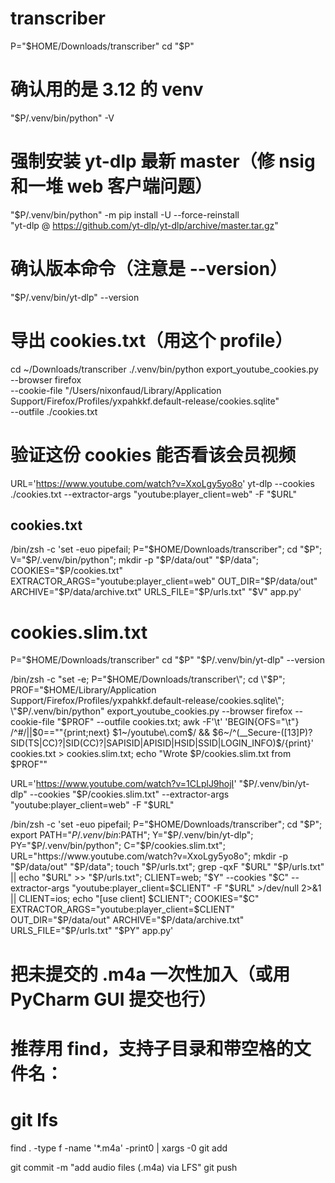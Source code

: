 # transcriber
P="$HOME/Downloads/transcriber"
cd "$P"

# 确认用的是 3.12 的 venv
"$P/.venv/bin/python" -V

# 强制安装 yt-dlp 最新 master（修 nsig 和一堆 web 客户端问题）
"$P/.venv/bin/python" -m pip install -U --force-reinstall \
  "yt-dlp @ https://github.com/yt-dlp/yt-dlp/archive/master.tar.gz"

# 确认版本命令（注意是 --version）
"$P/.venv/bin/yt-dlp" --version

# 导出 cookies.txt（用这个 profile）
cd ~/Downloads/transcriber
./.venv/bin/python export_youtube_cookies.py \
  --browser firefox \
  --cookie-file "/Users/nixonfaud/Library/Application Support/Firefox/Profiles/yxpahkkf.default-release/cookies.sqlite" \
  --outfile ./cookies.txt

# 验证这份 cookies 能否看该会员视频
URL='https://www.youtube.com/watch?v=XxoLgy5yo8o'
yt-dlp --cookies ./cookies.txt --extractor-args "youtube:player_client=web" -F "$URL"


## cookies.txt
/bin/zsh -c 'set -euo pipefail; P="$HOME/Downloads/transcriber"; cd "$P"; V="$P/.venv/bin/python"; mkdir -p "$P/data/out" "$P/data"; COOKIES="$P/cookies.txt" EXTRACTOR_ARGS="youtube:player_client=web" OUT_DIR="$P/data/out" ARCHIVE="$P/data/archive.txt" URLS_FILE="$P/urls.txt" "$V" app.py'

# cookies.slim.txt
P="$HOME/Downloads/transcriber"
cd "$P"
"$P/.venv/bin/yt-dlp" --version

/bin/zsh -c "set -e; P=\"$HOME/Downloads/transcriber\"; cd \"$P\"; PROF=\"$HOME/Library/Application Support/Firefox/Profiles/yxpahkkf.default-release/cookies.sqlite\"; \"$P/.venv/bin/python\" export_youtube_cookies.py --browser firefox --cookie-file \"$PROF\" --outfile cookies.txt; awk -F'\t' 'BEGIN{OFS=\"\t\"} /^#/||\$0==\"\"{print;next} \$1~/youtube\\.com\$/ && \$6~/^(__Secure-([13]P)?SID(TS|CC)?|SID(CC)?|SAPISID|APISID|HSID|SSID|LOGIN_INFO)\$/{print}' cookies.txt > cookies.slim.txt; echo \"Wrote \$P/cookies.slim.txt from \$PROF\""

URL='https://www.youtube.com/watch?v=1CLplJ9hojI'
"$P/.venv/bin/yt-dlp" --cookies "$P/cookies.slim.txt" --extractor-args "youtube:player_client=web" -F "$URL"

/bin/zsh -c 'set -euo pipefail; P="$HOME/Downloads/transcriber"; cd "$P"; export PATH="$P/.venv/bin:$PATH"; Y="$P/.venv/bin/yt-dlp"; PY="$P/.venv/bin/python"; C="$P/cookies.slim.txt"; URL="https://www.youtube.com/watch?v=XxoLgy5yo8o"; mkdir -p "$P/data/out" "$P/data"; touch "$P/urls.txt"; grep -qxF "$URL" "$P/urls.txt" || echo "$URL" >> "$P/urls.txt"; CLIENT=web; "$Y" --cookies "$C" --extractor-args "youtube:player_client=$CLIENT" -F "$URL" >/dev/null 2>&1 || CLIENT=ios; echo "[use client] $CLIENT"; COOKIES="$C" EXTRACTOR_ARGS="youtube:player_client=$CLIENT" OUT_DIR="$P/data/out" ARCHIVE="$P/data/archive.txt" URLS_FILE="$P/urls.txt" "$PY" app.py'








# 把未提交的 .m4a 一次性加入（或用 PyCharm GUI 提交也行）
# 推荐用 find，支持子目录和带空格的文件名：
# git lfs
find . -type f -name '*.m4a' -print0 | xargs -0 git add

git commit -m "add audio files (.m4a) via LFS"
git push
